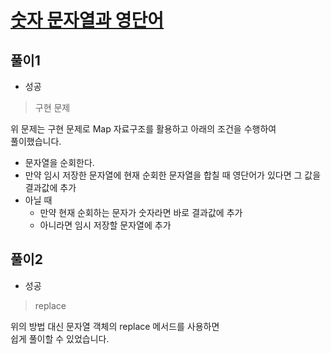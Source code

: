 # [숫자 문자열과 영단어](https://programmers.co.kr/learn/courses/30/lessons/81301)

## 풀이1
- 성공

> 구현 문제

위 문제는 구현 문제로 Map 자료구조를 활용하고 아래의 조건을 수행하여\
풀이했습니다.
- 문자열을 순회한다.
- 만약 임시 저장한 문자열에 현재 순회한 문자열을 합칠 때 영단어가 있다면 그 값을 결과값에 추가
- 아닐 때
  - 만약 현재 순회하는 문자가 숫자라면 바로 결과값에 추가
  - 아니라면 임시 저장할 문자열에 추가

## 풀이2
- 성공

> replace

위의 방법 대신 문자열 객체의 replace 메서드를 사용하면\
쉽게 풀이할 수 있었습니다.
